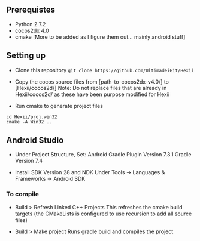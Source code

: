 ## Prerequistes

* Python 2.7.2
* cocos2dx 4.0
* cmake
[More to be added as I figure them out... mainly android stuff]

## Setting up

* Clone this repository `git clone https://github.com/UltimadeiGit/Hexii`

* Copy the cocos source files from [path-to-cocos2dx-v4.0/] to [Hexii/cocos2d/]
Note: Do not replace files that are already in Hexii/cocos2d/ as these have been purpose modified for Hexii

* Run cmake to generate project files
```
cd Hexii/proj.win32
cmake -A Win32 ..
```

## Android Studio

* Under Project Structure, Set: 
Android Gradle Plugin Version 7.3.1
Gradle Version 7.4

* Install SDK Version 28 and NDK
Under Tools -> Languages & Frameworks -> Android SDK

### To compile

* Build > Refresh Linked C++ Projects
This refreshes the cmake build targets (the CMakeLists is configured to use recursion to add all source files)

* Build > Make project
Runs gradle build and compiles the project